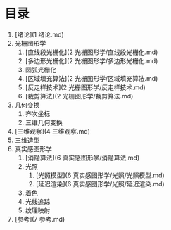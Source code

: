 # 目录

1. [绪论](1 绪论.md)
2. 光栅图形学
      1. [直线段光栅化](2 光栅图形学/直线段光栅化.md)
      2. [多边形光栅化](2 光栅图形学/多边形光栅化.md)
      3. 圆弧光栅化
      4. [区域填充算法](2 光栅图形学/区域填充算法.md)
      5. [反走样技术](2 光栅图形学/反走样技术.md)
      6. [裁剪算法](2 光栅图形学/裁剪算法.md)
3. 几何变换
      1. 齐次坐标
      2. 三维几何变换
4. [三维观察](4 三维观察.md)
5. 三维造型
6. 真实感图形学
      1. [消隐算法](6 真实感图形学/消隐算法.md)
      2. 光照
            1. [光照模型](6 真实感图形学/光照/光照模型.md)
            2. [延迟渲染](6 真实感图形学/光照/延迟渲染.md)
      3. 着色
      4. 光线追踪
      5. 纹理映射
7. [参考](7 参考.md)